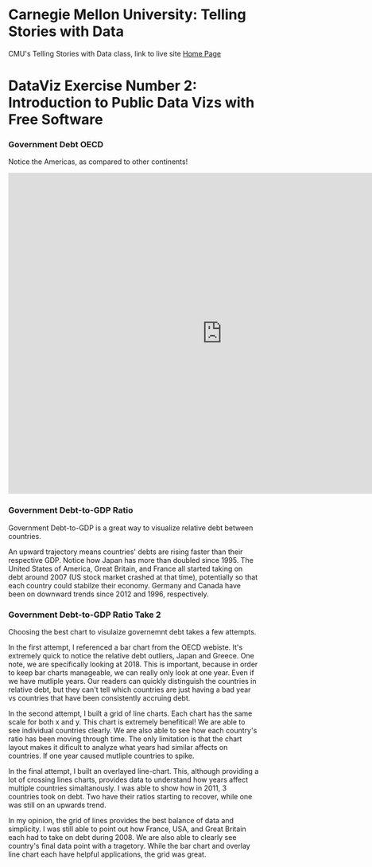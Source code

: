 # Carnegie Mellon University: Telling Stories with Data

CMU's Telling Stories with Data class, link to live site [Home Page](https://bripperg.github.io/tell_stories_CMU/)

# DataViz Exercise Number 2: Introduction to Public Data Vizs with Free Software

### Government Debt OECD

Notice the Americas, as compared to other continents!


<iframe src="https://data.oecd.org/chart/65F7" width="860" height="645" style="border: 0" mozallowfullscreen="true" webkitallowfullscreen="true" allowfullscreen="true"><a href="https://data.oecd.org/chart/65F7" target="_blank">OECD Chart: General government debt, Total, % of GDP, Annual, 2018</a></iframe>

### Government Debt-to-GDP Ratio

Government Debt-to-GDP is a great way to visualize relative debt between countries. 

An upward trajectory means countries' debts are rising faster than their respective GDP. Notice how Japan has more than doubled since 1995. The United States of America, Great Britain, and France all started taking on debt around 2007 (US stock market crashed at that time), potentially so that each country could stabilze their economy. Germany and Canada have been on downward trends since 2012 and 1996, respectively.

<div class="flourish-embed flourish-chart" data-src="visualisation/3748811" data-url="https://flo.uri.sh/visualisation/3748811/embed" aria-label=""><script src="https://public.flourish.studio/resources/embed.js"></script></div>


### Government Debt-to-GDP Ratio Take 2


<div class="flourish-embed flourish-chart" data-src="visualisation/3758309" data-url="https://flo.uri.sh/visualisation/3758309/embed" aria-label=""><script src="https://public.flourish.studio/resources/embed.js"></script></div>


Choosing the best chart to visulaize governemnt debt takes a few attempts. 

In the first attempt, I referenced a bar chart from the OECD webiste. It's extremely quick to notice the relative debt outliers, Japan and Greece. One note, we are specifically looking at 2018. This is important, because in order to keep bar charts manageable, we can really only look at one year. Even if we have mutliple years. Our readers can quickly distinguish the countries in relative debt, but they can't tell which countries are just having a bad year vs countries that have been consistently accruing debt. 

In the second attempt, I built a grid of line charts. Each chart has the same scale for both x and y. This chart is extremely benefitical! We are able to see individual countries clearly. We are also able to see how each country's ratio has been moving through time. The only limitation is that the chart layout makes it dificult to analyze what years had similar affects on countries. If one year caused mutliple countries to spike. 

In the final attempt, I built an overlayed line-chart. This, although providing a lot of crossing lines charts, provides data to understand how years affect multiple countries simaltanously. I was able to show how in 2011, 3 countries took on debt. Two have their ratios starting to recover, while one was still on an upwards trend. 

In my opinion, the grid of lines provides the best balance of data and simplicity. I was still able to point out how France, USA, and Great Britain each had to take on debt during 2008. We are also able to clearly see country's final data point with a tragetory. While the bar chart and overlay line chart each have helpful applications, the grid was great. 

